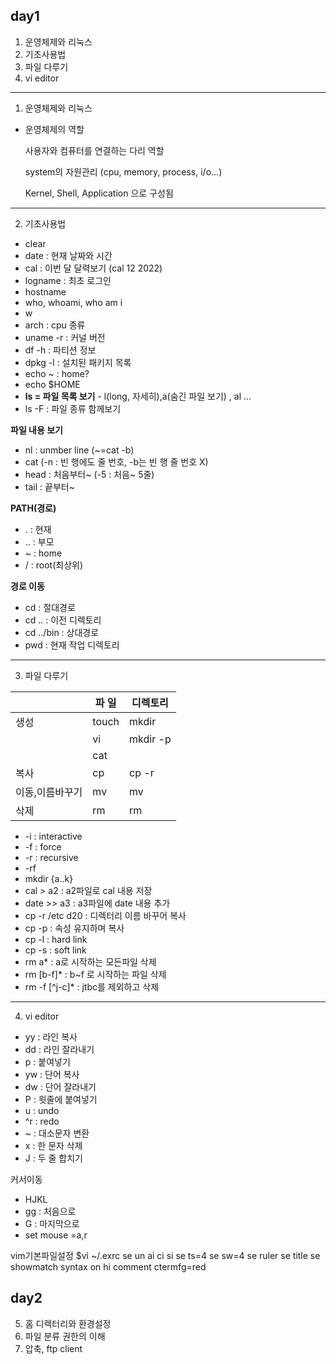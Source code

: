 ## day1
  1. 운영체제와 리눅스
  2. 기초사용법
  3. 파일 다루기
  4. vi editor

***
1. 운영체제와 리눅스
* 운영체제의 역할

  사용자와 컴퓨터를 연결하는 다리 역할

  system의 자원관리 (cpu, memory, process, i/o...)

  Kernel, Shell, Application 으로 구성됨

***
2. 기초사용법
* clear
* date : 현재 날짜와 시간
* cal : 이번 달 달력보기 (cal 12 2022)
* logname : 최초 로그인
* hostname
* who, whoami, who am i
* w
* arch : cpu 종류
* uname -r : 커널 버전
* df -h : 파티션 정보
* dpkg -l : 설치된 패키지 목록 
* echo ~ : home?
* echo $HOME
* <strong>ls = 파일 목록 보기</strong> - l(long, 자세히),a(숨긴 파일 보기) , al ...
* ls -F : 파일 종류 함께보기

<STRONG> 파일 내용 보기 </STRONG>
* nl : unmber line (~=cat -b)
* cat (-n : 빈 행에도 줄 번호, -b는 빈 행 줄 번호 X)
* head : 처음부터~ (-5 : 처음~ 5줄)
* tail : 끝부터~

<STRONG> PATH(경로) </STRONG>
* . : 현재
* .. : 부모
* ~ : home
* / : root(최상위)

<STRONG> 경로 이동 </STRONG>
* cd : 절대경로
* cd .. : 이전 디렉토리
* cd ../bin : 상대경로
* pwd : 현재 작업 디렉토리
***
3. 파일 다루기

||파 일|디렉토리|
|---|---|---|
|생성|touch|mkdir|
||vi|mkdir -p|
||cat||
| 복사|cp|cp -r|
|이동,이름바꾸기|mv|mv|
|삭제|rm|rm|
* -i : interactive
* -f : force
* -r : recursive
* -rf
* mkdir {a..k}
* cal > a2 : a2파일로 cal 내용 저장
* date >> a3 : a3파일에 date 내용 추가
* cp -r /etc d20 : 디렉터리 이름 바꾸어 복사
* cp -p : 속성 유지하며 복사
* cp -l : hard link
* cp -s : soft link
* rm a* : a로 시작하는 모든파일 삭제
* rm [b-f]* : b~f 로 시작하는 파일 삭제
* rm -f [^j-c]* : jtbc를 제외하고 삭제
***
4. vi editor
* yy : 라인 복사
* dd : 라인 잘라내기
* p : 붙여넣기
* yw : 단어 복사
* dw : 단어 잘라내기
* P : 윗줄에 붙여넣기
* u : undo
* ^r : redo
* ~ : 대소문자 변환
* x : 한 문자 삭제
* J : 두 줄 합치기

커서이동
* HJKL
* gg : 처음으로
* G : 마지막으로
* set mouse =a,r

vim기본파일설정
$vi ~/.exrc
se un ai ci si
se ts=4
se sw=4
se ruler
se title
se showmatch
syntax on
hi comment ctermfg=red

## day2
  5. 홈 디렉터리와 환경설정
  6. 파일 분류 권한의 이해
  7. 압축, ftp client
